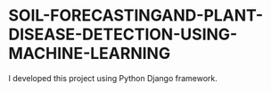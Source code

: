 # SOIL-FORECASTINGAND-PLANT-DISEASE-DETECTION-USING-MACHINE-LEARNING
I developed this project using Python Django framework.
